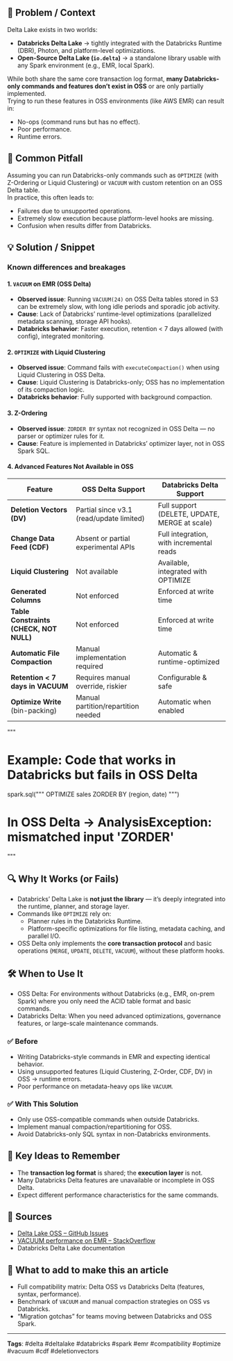 

## 🎯 Problem / Context  
Delta Lake exists in two worlds:
- **Databricks Delta Lake** → tightly integrated with the Databricks Runtime (DBR), Photon, and platform-level optimizations.
- **Open-Source Delta Lake (`io.delta`)** → a standalone library usable with any Spark environment (e.g., EMR, local Spark).

While both share the same core transaction log format, **many Databricks-only commands and features don’t exist in OSS** or are only partially implemented.  
Trying to run these features in OSS environments (like AWS EMR) can result in:
- No-ops (command runs but has no effect).
- Poor performance.
- Runtime errors.

## 🐛 Common Pitfall  
Assuming you can run Databricks-only commands such as `OPTIMIZE` (with Z-Ordering or Liquid Clustering) or `VACUUM` with custom retention on an OSS Delta table.  
In practice, this often leads to:
- Failures due to unsupported operations.
- Extremely slow execution because platform-level hooks are missing.
- Confusion when results differ from Databricks.

## 💡 Solution / Snippet  
### Known differences and breakages

#### 1. `VACUUM` on EMR (OSS Delta)
- **Observed issue**: Running `VACUUM(24)` on OSS Delta tables stored in S3 can be extremely slow, with long idle periods and sporadic job activity.  
- **Cause**: Lack of Databricks’ runtime-level optimizations (parallelized metadata scanning, storage API hooks).
- **Databricks behavior**: Faster execution, retention < 7 days allowed (with config), integrated monitoring.

#### 2. `OPTIMIZE` with Liquid Clustering
- **Observed issue**: Command fails with `executeCompaction()` when using Liquid Clustering in OSS Delta.  
- **Cause**: Liquid Clustering is Databricks-only; OSS has no implementation of its compaction logic.
- **Databricks behavior**: Fully supported with background compaction.

#### 3. Z-Ordering
- **Observed issue**: `ZORDER BY` syntax not recognized in OSS Delta — no parser or optimizer rules for it.
- **Cause**: Feature is implemented in Databricks’ optimizer layer, not in OSS Spark SQL.

#### 4. Advanced Features Not Available in OSS  
| Feature                                | OSS Delta Support                          | Databricks Delta Support                     |
|----------------------------------------|---------------------------------------------|-----------------------------------------------|
| **Deletion Vectors (DV)**              | Partial since v3.1 (read/update limited)    | Full support (DELETE, UPDATE, MERGE at scale) |
| **Change Data Feed (CDF)**             | Absent or partial experimental APIs         | Full integration, with incremental reads      |
| **Liquid Clustering**                  | Not available                               | Available, integrated with OPTIMIZE           |
| **Generated Columns**                   | Not enforced                                | Enforced at write time                        |
| **Table Constraints (CHECK, NOT NULL)**| Not enforced                                | Enforced at write time                        |
| **Automatic File Compaction**          | Manual implementation required              | Automatic & runtime-optimized                 |
| **Retention < 7 days in VACUUM**        | Requires manual override, riskier           | Configurable & safe                           |
| **Optimize Write** (bin-packing)       | Manual partition/repartition needed         | Automatic when enabled                        |

"""
# Example: Code that works in Databricks but fails in OSS Delta
spark.sql("""
OPTIMIZE sales
ZORDER BY (region, date)
""")
# In OSS Delta → AnalysisException: mismatched input 'ZORDER'
"""

## 🔍 Why It Works (or Fails)  
- Databricks’ Delta Lake is **not just the library** — it’s deeply integrated into the runtime, planner, and storage layer.
- Commands like `OPTIMIZE` rely on:
  - Planner rules in the Databricks Runtime.
  - Platform-specific optimizations for file listing, metadata caching, and parallel I/O.
- OSS Delta only implements the **core transaction protocol** and basic operations (`MERGE`, `UPDATE`, `DELETE`, `VACUUM`), without these platform hooks.

## 🛠️ When to Use It  
- OSS Delta: For environments without Databricks (e.g., EMR, on-prem Spark) where you only need the ACID table format and basic commands.
- Databricks Delta: When you need advanced optimizations, governance features, or large-scale maintenance commands.

### ✅ Before  
- Writing Databricks-style commands in EMR and expecting identical behavior.  
- Using unsupported features (Liquid Clustering, Z-Order, CDF, DV) in OSS → runtime errors.  
- Poor performance on metadata-heavy ops like `VACUUM`.  

### ✅ With This Solution  
- Only use OSS-compatible commands when outside Databricks.  
- Implement manual compaction/repartitioning for OSS.  
- Avoid Databricks-only SQL syntax in non-Databricks environments.  

## 🧠 Key Ideas to Remember  
- The **transaction log format** is shared; the **execution layer** is not.  
- Many Databricks Delta features are unavailable or incomplete in OSS Delta.  
- Expect different performance characteristics for the same commands.  

## 📝 Sources  
- [Delta Lake OSS – GitHub Issues](https://github.com/delta-io/delta/issues/3087)  
- [VACUUM performance on EMR – StackOverflow](https://stackoverflow.com/questions/62822265/delta-lake-oss-table-on-emr-and-s3-vacuum-takes-a-long-time-with-no-jobs)  
- Databricks Delta Lake documentation  

## 📝 What to add to make this an article  
- Full compatibility matrix: Delta OSS vs Databricks Delta (features, syntax, performance).  
- Benchmark of `VACUUM` and manual compaction strategies on OSS vs Databricks.  
- “Migration gotchas” for teams moving between Databricks and OSS Spark.

---

**Tags**: #delta #deltalake #databricks #spark #emr #compatibility #optimize #vacuum #cdf #deletionvectors
